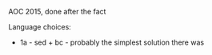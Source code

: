 AOC 2015, done after the fact

Language choices:

* 1a - sed + bc - probably the simplest solution there was


